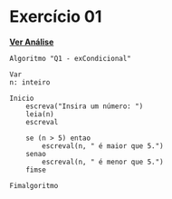 # Exercício 01

[**Ver Análise**](Analise01.md)
```
Algoritmo "Q1 - exCondicional"

Var
n: inteiro

Inicio
    escreva("Insira um número: ")
    leia(n)
    escreval

    se (n > 5) entao
        escreval(n, " é maior que 5.")
    senao
        escreval(n, " é menor que 5.")
    fimse

Fimalgoritmo
